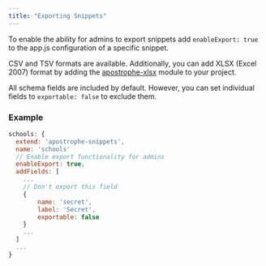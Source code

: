 ```yaml
---
title: "Exporting Snippets"
---
```


To enable the ability for admins to export snippets add `enableExport: true` to the app.js configuration of a specific snippet.

CSV and TSV formats are available.  Additionally, you can add  XLSX (Excel 2007) format by adding the [apostrophe-xlsx](www.github.com/punkave/apostrophe-xlsx) module to your project.

All schema fields are included by default.  However, you can set individual fields to `exportable: false` to exclude them.

### Example
```javascript
schools: {
  extend: 'apostrophe-snippets',
  name: 'schools'
  // Enable export functionality for admins
  enableExport: true,
  addFields: [
  	...
	// Don't export this field
	{
		name: 'secret',
		label: 'Secret',
		exportable: false
	}
	...
  ]
  ...
}
```